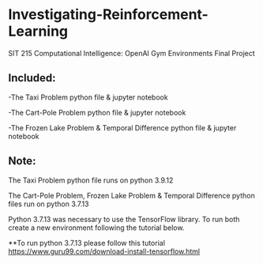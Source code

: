 # Investigating-Reinforcement-Learning
SIT 215 Computational Intelligence: OpenAI Gym Environments Final Project

## Included:
-The Taxi Problem python file & jupyter notebook

-The Cart-Pole Problem python file & jupyter notebook

-The Frozen Lake Problem & Temporal Difference python file & jupyter notebook


## Note:
The Taxi Problem python file runs on python 3.9.12

The Cart-Pole Problem, Frozen Lake Problem & Temporal Difference python files run on python 3.7.13

Python 3.7.13 was necessary to use the TensorFlow library. To run both create a new environment following the tutorial below.

**To run python 3.7.13 please follow this tutorial https://www.guru99.com/download-install-tensorflow.html

